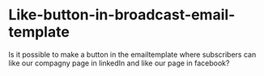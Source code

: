 # Like-button-in-broadcast-email-template
Is it possible to make a button in the emailtemplate where subscribers can like our compagny page in linkedIn and like our page in facebook?
